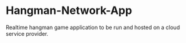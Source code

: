 # Hangman-Network-App
Realtime hangman game application to be run and hosted on a cloud service provider.
